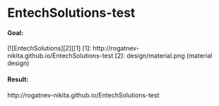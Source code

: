 # EntechSolutions-test
<h4>Goal:</h4>
[![EntechSolutions][2]][1]
  [1]: http://rogatnev-nikita.github.io/EntechSolutions-test
  [2]: design/material.png (material design)
<h4>Result:</h4>
http://rogatnev-nikita.github.io/EntechSolutions-test
